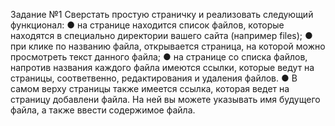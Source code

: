 Задание №1
Сверстать простую страничку и реализовать следующий функционал:
● на странице находится список файлов, которые находятся в специально
директории вашего сайта (например files);
● при клике по названию файла, открывается страница, на которой можно
просмотреть текст данного файла;
● на странице со списка файлов, напротив названия каждого файла имеются ссылки,
которые ведут на страницы, соответвенно, редактирования и удаления файлов.
● В самом верху страницы также имеется ссылка, которая ведет на страницу
добавлени файла. На ней вы можете указывать имя будущего файла, а также
ввести содержимое файла.
